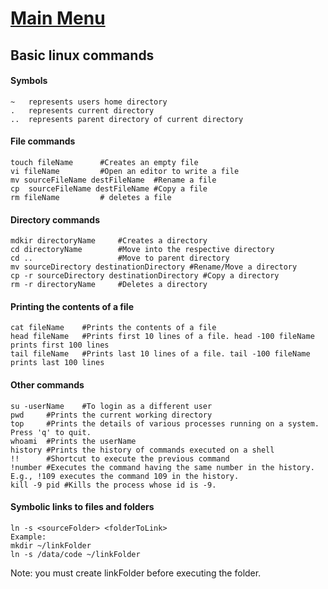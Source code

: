 # [Main Menu](index.html)

## Basic linux commands

#### Symbols
    ~   represents users home directory
    .   represents current directory
    ..  represents parent directory of current directory

#### File commands

    touch fileName      #Creates an empty file
    vi fileName         #Open an editor to write a file
    mv sourceFileName destFileName  #Rename a file
    cp  sourceFileName destFileName #Copy a file
    rm fileName         # deletes a file

#### Directory commands
    
    mdkir directoryName     #Creates a directory
    cd directoryName        #Move into the respective directory
    cd ..                   #Move to parent directory
    mv sourceDirectory destinationDirectory #Rename/Move a directory
    cp -r sourceDirectory destinationDirectory #Copy a directory
    rm -r directoryName     #Deletes a directory
    

#### Printing the contents of a file

    cat fileName    #Prints the contents of a file
    head fileName   #Prints first 10 lines of a file. head -100 fileName prints first 100 lines
    tail fileName   #Prints last 10 lines of a file. tail -100 fileName prints last 100 lines

#### Other commands

    su -userName    #To login as a different user
    pwd     #Prints the current working directory
    top     #Prints the details of various processes running on a system. Press 'q' to quit.
    whoami  #Prints the userName
    history #Prints the history of commands executed on a shell
    !!      #Shortcut to execute the previous command
    !number #Executes the command having the same number in the history. E.g., !109 executes the command 109 in the history.
    kill -9 pid #Kills the process whose id is -9. 
    
#### Symbolic links to files and folders

    ln -s <sourceFolder> <folderToLink>
    Example:
    mkdir ~/linkFolder
    ln -s /data/code ~/linkFolder

Note: you must create linkFolder before executing the folder.
